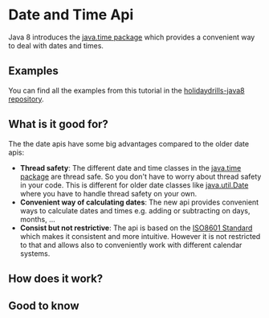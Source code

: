# Date and Time Api
Java 8 introduces the [java.time package] which provides a convenient way to deal with dates and times. 

## Examples
You can find all the examples from this tutorial in the [holidaydrills-java8 repository].

## What is it good for?
The the date apis have some big advantages compared to the older date apis:
* **Thread safety**: The different date and time classes in the [java.time package] are thread safe. So you don't have to worry about thread safety 
in your code. This is different for older date classes like [java.util.Date] where you have to handle thread safety on your own.  
* **Convenient way of calculating dates**: The new api provides convenient ways to calculate dates and times e.g. adding or subtracting on days, months, ...
* **Consist but not restrictive**: The api is based on the [ISO8601 Standard] which makes it consistent and more intuitive. However 
it is not restricted to that and allows also to conveniently work with different calendar systems.

## How does it work?


## Good to know


[java.time package]: https://docs.oracle.com/javase/8/docs/api/java/time/package-summary.html
[holidaydrills-java8 repository]: https://github.com/Holidaydrills/holidaydrills-java11/blob/master/src/main/java/com/holidaydrills/timepackage/TimeExamples.java
[java.util.Date]: https://docs.oracle.com/javase/7/docs/api/java/util/Date.html
[ISO8601 Standard]: https://en.wikipedia.org/wiki/ISO_8601